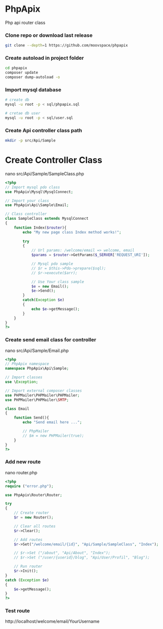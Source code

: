 # PhpApix
Php api router class

### Clone repo or download last release
```bash
git clone --depth=1 https://github.com/moovspace/phpapix
```

### Create autoload in project folder
```bash
cd phpapix
composer update
composer dump-autoload -o
```

### Import mysql database
```bash
# create db
mysql -u root -p < sql/phpapix.sql

# cretae db user
mysql -u root -p < sql/user.sql
```

### Create Api controller class path
```bash
mkdir -p src/Api/Sample
```

# Create Controller Class
nano src/Api/Sample/SampleClass.php
```php
<?php
// Import mysql pdo class
use PhpApix\Mysql\MysqlConnect;

// Import your class
use PhpApix\Api\Sample\Email;

// Class controller
class SampleClass extends MysqlConnect
{
	function Index($router){
		echo "My new page class Index method works!";
		
		try
		{
			// Url params: /welcome/email => welcome, email
			$params = $router->GetParams($_SERVER['REQUEST_URI']);

			// Mysql pdo sample
			// $r = $this->Pdo->prepare($sql);
			// $r->execute($arr);

			// Use Your class sample
			$e = new Email();
			$e->Send();
		}
		catch(Exception $e)
		{
			echo $e->getMessage();
		}
	}
}
?>
```

### Create send email class for controller
nano src/Api/Sample/Email.php
```php
<?php
// PhpApix namespace
namespace PhpApix\Api\Sample;

// Import classes
use \Exception;

// Import external composer classes
use PHPMailer\PHPMailer\PHPMailer;
use PHPMailer\PHPMailer\SMTP;

class Email
{
	function Send(){		
		echo "Send email here ...";

		// PhpMailer
		// $m = new PHPMailer(true);
	}
}
?>
```

### Add new route
nano router.php
```php
<?php
require ("error.php");

use PhpApix\Router\Router;

try
{
	// Create router
	$r = new Router();

	// Clear all routes
	$r->Clear();

	// Add routes
	$r->Set("/welcome/email/{id}", "Api/Sample/SampleClass", "Index");        

	// $r->Set ("/about", "Api/About", "Index");
	// $r->Set ("/user/{userid}/blog", "Api/User/Profil", "Blog");

	// Run router
	$r->Init();
}
catch (Exception $e)
{	
	$e->getMessage();
}
?>
```

### Test route
http://localhost/welcome/email/YourUsername
